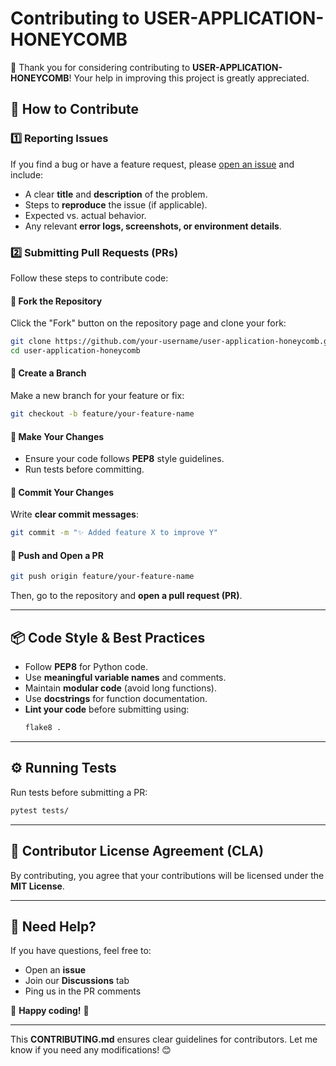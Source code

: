 # Contributing to USER-APPLICATION-HONEYCOMB  

🚀 Thank you for considering contributing to **USER-APPLICATION-HONEYCOMB**! Your help in improving this project is greatly appreciated.  

## **📌 How to Contribute**  

### **1️⃣ Reporting Issues**  
If you find a bug or have a feature request, please [open an issue](https://github.com/your-repo/issues) and include:  
- A clear **title** and **description** of the problem.  
- Steps to **reproduce** the issue (if applicable).  
- Expected vs. actual behavior.  
- Any relevant **error logs, screenshots, or environment details**.  

### **2️⃣ Submitting Pull Requests (PRs)**  
Follow these steps to contribute code:  

#### **🔹 Fork the Repository**  
Click the "Fork" button on the repository page and clone your fork:  
```sh
git clone https://github.com/your-username/user-application-honeycomb.git
cd user-application-honeycomb
```

#### **🔹 Create a Branch**  
Make a new branch for your feature or fix:  
```sh
git checkout -b feature/your-feature-name
```

#### **🔹 Make Your Changes**  
- Ensure your code follows **PEP8** style guidelines.  
- Run tests before committing.  

#### **🔹 Commit Your Changes**  
Write **clear commit messages**:  
```sh
git commit -m "✨ Added feature X to improve Y"
```

#### **🔹 Push and Open a PR**  
```sh
git push origin feature/your-feature-name
```
Then, go to the repository and **open a pull request (PR)**.  

---

## **📦 Code Style & Best Practices**  
- Follow **PEP8** for Python code.  
- Use **meaningful variable names** and comments.  
- Maintain **modular code** (avoid long functions).  
- Use **docstrings** for function documentation.  
- **Lint your code** before submitting using:  
  ```sh
  flake8 .
  ```

---

## **⚙️ Running Tests**  
Run tests before submitting a PR:  
```sh
pytest tests/
```

---

## **📌 Contributor License Agreement (CLA)**  
By contributing, you agree that your contributions will be licensed under the **MIT License**.  

---

## **🙌 Need Help?**  
If you have questions, feel free to:  
- Open an **issue**  
- Join our **Discussions** tab  
- Ping us in the PR comments  

🚀 **Happy coding!** 🚀  

---

This **CONTRIBUTING.md** ensures clear guidelines for contributors. Let me know if you need any modifications! 😊
